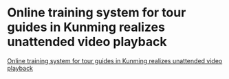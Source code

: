# Online training system for tour guides in Kunming realizes unattended video playback
[Online training system for tour guides in Kunming realizes unattended video playback](https://aiwithcloud.com/2022/09/19/online_training_system_for_tour_guides_in_kunming_realizes_unattended_video_playback/)